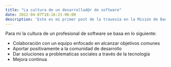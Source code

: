 ```yaml
---
title: "La cultura de un desarrollad@r de software"
date: 2022-04-07T18:16:21-06:00
description: 'Este es mi primer post de la travesía en la Misión de Backend con Node JS de Launch X.'
---
```


Para mi la cultura de un profesional de software se basa en lo siguiente:

- Colaboración con un equipo enfocado en alcanzar objetivos comunes
- Aportar positivamente a la comunidad de desarrollo
- Dar soluciones a problematicas sociales a través de la tecnología
- Mejora continua
